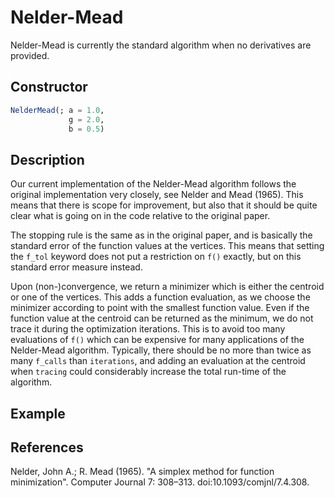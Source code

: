 # Nelder-Mead
Nelder-Mead is currently the standard algorithm when no derivatives are provided.
## Constructor
```julia
NelderMead(; a = 1.0,
             g = 2.0,
             b = 0.5)
```
## Description
Our current implementation of the Nelder-Mead algorithm follows the original implementation
very closely, see Nelder and Mead (1965). This means that there is scope for improvement, but
also that it should be quite clear what is going on in the code relative to the original paper.

The stopping rule is the same as in the original paper, and is basically the standard
error of the function values at the vertices. This means that setting the `f_tol` keyword
does not put a restriction on `f()` exactly, but on this standard error measure instead.

Upon (non-)convergence, we return a minimizer which is either the centroid or one of the vertices.
This adds a function evaluation, as we choose the minimizer according to point with
the smallest function value. Even if the function value at the centroid can be returned
as the minimum, we do not trace it during the optimization iterations. This is to avoid
too many evaluations of `f()` which can be expensive for many applications of the Nelder-Mead
algorithm. Typically, there should be no more than twice as many `f_calls` than `iterations`,
and adding an evaluation at the centroid when `tracing` could considerably increase the total
run-time of the algorithm.

## Example

## References
Nelder, John A.; R. Mead (1965). "A simplex method for function minimization". Computer Journal 7: 308–313. doi:10.1093/comjnl/7.4.308.
